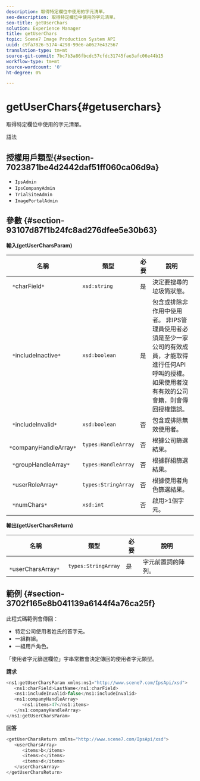 ```yaml
---
description: 取得特定欄位中使用的字元清單。
seo-description: 取得特定欄位中使用的字元清單。
seo-title: getUserChars
solution: Experience Manager
title: getUserChars
topic: Scene7 Image Production System API
uuid: c9fa7826-5174-4298-99e6-a0627e432567
translation-type: tm+mt
source-git-commit: 7bc7b3a86fbcdc57cfdc31745fae3afc06e44b15
workflow-type: tm+mt
source-wordcount: '0'
ht-degree: 0%

---
```



# getUserChars{#getuserchars}

取得特定欄位中使用的字元清單。

語法

## 授權用戶類型{#section-7023871be4d2442daf51ff060ca06d9a}

* `IpsAdmin`
* `IpsCompanyAdmin`
* `TrialSiteAdmin`
* `ImagePortalAdmin`

## 參數 {#section-93107d87f1b24fc8ad276dfee5e30b63}

**輸入(getUserCharsParam)**

| 名稱 | 類型 | 必要 | 說明 |
|---|---|---|---|
| ` *`charField`*` | `xsd:string` | 是 | 決定要搜尋的垃圾筒狀態。 |
| ` *`includeInactive`*` | `xsd:boolean` | 是 | 包含或排除非作用中使用者。 非IPS管理員使用者必須是至少一家公司的有效成員，才能取得進行任何API呼叫的授權。 如果使用者沒有有效的公司會籍，則會傳回授權錯誤。 |
| ` *`includeInvalid`*` | `xsd:boolean` | 否 | 包含或排除無效使用者。 |
| ` *`companyHandleArray`*` | `types:HandleArray` | 否 | 根據公司篩選結果。 |
| ` *`groupHandleArray`*` | `types:HandleArray` | 否 | 根據群組篩選結果。 |
| ` *`userRoleArray`*` | `types:StringArray` | 否 | 根據使用者角色篩選結果。 |
| ` *`numChars`*` | `xsd:int` | 否 | 啟用>1個字元。 |

**輸出(getUserCharsReturn)**

| 名稱 | 類型 | 必要 | 說明 |
|---|---|---|---|
| ` *`userCharsArray`*` | `types:StringArray` | 是 | 字元前置詞的陣列。 |

## 範例 {#section-3702f165e8b041139a6144f4a76ca25f}

此程式碼範例會傳回：

* 特定公司使用者姓氏的首字元。
* 一組群組。
* 一組用戶角色。

「使用者字元篩選欄位」字串常數會決定傳回的使用者字元類型。

**請求**

```java
<ns1:getUserCharsParam xmlns:ns1="http://www.scene7.com/IpsApi/xsd">
   <ns1:charField>LastName</ns1:charField>
   <ns1:includeInvalid>false</ns1:includeInvalid>
   <ns1:companyHandleArray>
      <ns1:items>47</ns1:items>
   </ns1:companyHandleArray>
</ns1:getUserCharsParam>
```

**回答**

```java
<getUserCharsReturn xmlns="http://www.scene7.com/IpsApi/xsd">
   <userCharsArray>
      <items>b</items>
      <items>c</items>
      <items>d</items>
   </userCharsArray>
</getUserCharsReturn>
```

